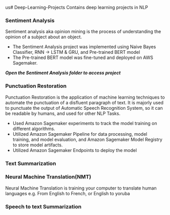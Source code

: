 us# Deep-Learning-Projects
Contains deep learning projects in NLP


### Sentiment Analysis
Sentiment analysis aka opinion mining is the process of understanding the opinion of a subject about an object.
* The Sentiment Analysis project was implemented using Naive Bayes Classifier, RNN -> LSTM & GRU, and Pre-trained BERT model
* The Pre-trained BERT model was fine-tuned and deployed on AWS Sagemaker.

**_Open the Sentiment Analysis folder to access project_**


### Punctuation Restoration
Punctuation Restoration is the application of machine learning techniques to automate the punctuation of a disfluent paragraph of text. It is majorly used to punctuate the output of Automatic Speech Recognition System, so it can be readable by humans, and used for other NLP Tasks.
* Used Amazon Sagemaker experiments to track the model training on different algorithms.
* Utilized Amazon Sagemaker Pipeline for data processing, model training, and model evaluation, and Amazon Sagemaker Model Registry to store model artifacts.
* Utilized Amazon Sagemaker Endpoints to deploy the model

### Text Summarization

### Neural Machine Translation(NMT)
Neural Machine Translation is training your computer to translate human languages e.g. From English to French, 
or English to yoruba

### Speech to text Summarization
